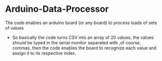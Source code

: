 # Arduino-Data-Processor
The code enables an arduino board (or any board) to process loads of sets of values
- So basically the code turns CSV into an array of 20 values, the values should be typed in the serial monitor separated with ,of course, commas, then the code enables the board to recognize each value and assign it to its respective index.

